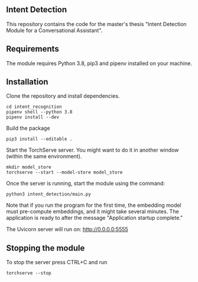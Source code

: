 ## Intent Detection

This repository contains the code for the master's thesis "Intent Detection Module for a Conversational Assistant".

## Requirements

The module requires Python 3.8, pip3 and pipenv installed on your machine.

## Installation

Clone the repository and install dependencies.
```
cd intent_recognition
pipenv shell --python 3.8
pipenv install --dev
```

Build the package
```
pip3 install --editable .
```

Start the TorchServe server. You might want to do it in another window (within the same environment).
```
mkdir model_store
torchserve --start --model-store model_store
```

Once the server is running, start the module using the command:
```
python3 intent_detection/main.py
```

Note that if you run the program for the first time, the embedding model must pre-compute embeddings, and it might take several minutes.
The application is ready to after the message "Application startup complete."

The Uvicorn server will run on: http://0.0.0.0:5555

## Stopping the module

To stop the server press CTRL+C and run
```
torchserve --stop
```
